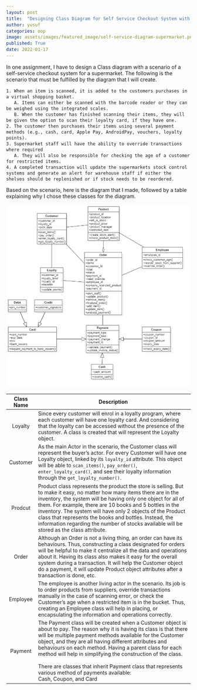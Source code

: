 ```yaml
---
layout: post
title:  "Designing Class Diagram for Self Service Checkout System with Object-Oriented Design"
author: yusuf
categories: oop
image: assets/images/featured_image/self-service-diagram-supermarket.png
published: True
date: 2022-01-17
---
```


In one assignment, I have to design a Class diagram with a scenario of a self-service checkout system for a supermarket. The following is the scenario that must be fulfilled by the diagram that I will create.

```text
1. When an item is scanned, it is added to the customers purchases in a virtual shopping basket. 
   A. Items can either be scanned with the barcode reader or they can be weighed using the integrated scales. 
   B. When the customer has finished scanning their items, they will be given the option to scan their loyalty card, if they have one. 
2. The customer then purchases their items using several payment methods (e.g., cash, card, Apple Pay, AndroidPay, vouchers, loyalty points).
3. Supermarket staff will have the ability to override transactions where required
   A. They will also be responsible for checking the age of a customer for restricted items.
4. A completed transaction will update the supermarkets stock control systems and generate an alert for warehouse staff if either the shelves should be replenished or if stock needs to be reordered.
```

Based on the scenario, here is the diagram that I made, followed by a table explaining why I chose these classes for the diagram.

![](../assets/images/post_image/supermarket-class-diagram.png)

|  Class Name  | Description                                                                                                                                                                                                                                                                                                                                                                                                                                                                                                         |
|:------------:|---------------------------------------------------------------------------------------------------------------------------------------------------------------------------------------------------------------------------------------------------------------------------------------------------------------------------------------------------------------------------------------------------------------------------------------------------------------------------------------------------------------------|
|   Loyalty    | Since every customer will enrol in a loyalty program, where each customer will have one loyalty card. And considering that the loyalty can be accessed without the presence of the customer. A class is created that will represent the Loyalty object.                                                                                                                                                                                                                                                             |
|   Customer   | As the main Actor in the scenario, the Customer class will represent the buyer’s actor. For every Customer will have one Loyalty object, linked by its `loyalty_id` attribute. This object will be able to `scan_items()`, `pay_order()`, `enter_loyalty_card()`, and see their loyalty information through the `get_loyalty_number()`.                                                                                                                                                                             |
|   Prodcut    | Product class represents the product the store is selling. But to make it easy, no matter how many items there are in the inventory, the system will be having only one object for all of them. For example, there are 10 books and 5 bottles in the inventory. The system will have only 2 objects of the Product class that represents the books and bottles. Instead, the information regarding the number of stocks available will be stored as the class attribute.                                            |
|    Order     | Although an Order is not a living thing, an order can have its behaviours. Thus, constructing a class designated for orders will be helpful to make it centralize all the data and operations about it. Having its class also makes it easy for the overall system during a transaction. It will help the Customer object do a payment, it will update Product object attributes after a transaction is done, etc.                                                                                                  |
|   Employee   | The employee is another living actor in the scenario. Its job is to order products from suppliers, override transactions manually in the case of scanning error, or check the Customer’s age when a restricted item is in the bucket. Thus, creating an Employee class will help in placing, or encapsulating the information and operations correctly.                                                                                                                                                             |
|   Payment    | The Payment class will be created when a Customer object is about to pay. The reason why it is having its class is that there will be multiple payment methods available for the Customer object, and they are all having different attributes and behaviours on each method. Having a parent class for each method will help in simplifying the construction of the class. <br/><br/>There are classes that inherit Payment class that represents various method of payments available:<br/>Cash, Coupon, and Card |


